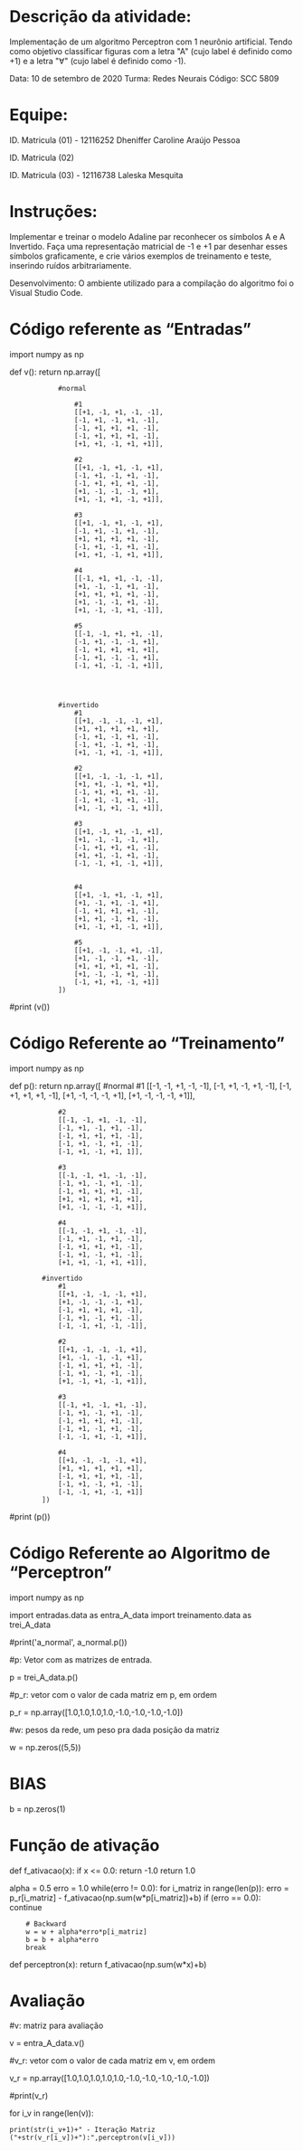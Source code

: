 # Descrição da atividade:
Implementação de um algoritmo Perceptron com 1 neurônio artificial.  Tendo como objetivo classificar figuras com a letra "A" (cujo label é definido como +1) e a letra "∀" (cujo label é definido como -1).

Data: 10 de setembro de 2020
Turma: Redes Neurais Código: SCC 5809

# Equipe:
ID. Matricula (01) - 12116252 Dheniffer Caroline Araújo Pessoa

ID. Matricula (02) 

ID. Matricula (03) - 12116738 Laleska Mesquita

# Instruções:  
Implementar e treinar o modelo Adaline par reconhecer os símbolos A e A Invertido.
Faça uma representação matricial de -1 e +1 par desenhar esses símbolos graficamente, e crie vários exemplos de treinamento e teste, inserindo ruídos arbitrariamente. 

Desenvolvimento: O ambiente utilizado para a compilação do algoritmo foi o Visual Studio Code.

# Código referente as “Entradas”
import numpy as np

def v(): return np.array([

                #normal
 
                    #1
                    [[+1, -1, +1, -1, -1],
                    [-1, +1, -1, +1, -1],
                    [-1, +1, +1, +1, -1],
                    [-1, +1, +1, +1, -1],
                    [+1, +1, -1, +1, +1]],

                    #2
                    [[+1, -1, +1, -1, +1],
                    [-1, +1, -1, +1, -1],
                    [-1, +1, +1, +1, -1],
                    [+1, -1, -1, -1, +1],
                    [+1, -1, +1, -1, +1]],

                    #3
                    [[+1, -1, +1, -1, +1],
                    [-1, +1, -1, +1, -1],
                    [+1, +1, +1, +1, -1],
                    [-1, +1, -1, +1, -1],
                    [+1, +1, -1, +1, +1]],

                    #4
                    [[-1, +1, +1, -1, -1],
                    [+1, -1, -1, +1, -1],
                    [+1, +1, +1, +1, -1],
                    [+1, -1, -1, +1, -1],
                    [+1, -1, -1, +1, -1]],

                    #5
                    [[-1, -1, +1, +1, -1],
                    [-1, +1, -1, -1, +1],
                    [-1, +1, +1, +1, +1],
                    [-1, +1, -1, -1, +1],
                    [-1, +1, -1, -1, +1]],

 

 
                #invertido
                    #1
                    [[+1, -1, -1, -1, +1],
                    [+1, +1, +1, +1, +1],
                    [-1, +1, -1, +1, -1],
                    [-1, +1, -1, +1, -1],
                    [+1, -1, +1, -1, +1]],
                    
                    #2
                    [[+1, -1, -1, -1, +1],
                    [+1, +1, -1, +1, +1],
                    [-1, +1, +1, +1, -1],
                    [-1, +1, -1, +1, -1],
                    [+1, -1, +1, -1, +1]],
                    
                    #3
                    [[+1, -1, +1, -1, +1],
                    [+1, -1, -1, -1, +1],
                    [-1, +1, +1, +1, -1],
                    [+1, +1, -1, +1, -1],
                    [-1, -1, +1, -1, +1]],
                    

                    #4
                    [[+1, -1, +1, -1, +1],
                    [+1, -1, +1, -1, +1],
                    [-1, +1, +1, +1, -1],
                    [+1, +1, -1, +1, -1],
                    [+1, -1, +1, -1, +1]],
                    
                    #5
                    [[+1, -1, -1, +1, -1],
                    [+1, -1, -1, +1, -1],
                    [+1, +1, +1, +1, -1],
                    [+1, -1, -1, +1, -1],
                    [-1, +1, +1, -1, +1]]
                ])
#print (v())

# Código Referente ao “Treinamento” 

import numpy as np

def p(): return np.array([
            #normal
                #1
                [[-1, -1, +1, -1, -1],
                [-1, +1, -1, +1, -1],
                [-1, +1, +1, +1, -1],
                [+1, -1, -1, -1, +1],
                [+1, -1, -1, -1, +1]],

                #2
                [[-1, -1, +1, -1, -1],
                [-1, +1, -1, +1, -1],
                [-1, +1, +1, +1, -1],
                [-1, +1, -1, +1, -1],
                [-1, +1, -1, +1, 1]],

                #3
                [[-1, -1, +1, -1, -1],
                [-1, +1, -1, +1, -1],
                [-1, +1, +1, +1, -1],
                [+1, +1, +1, +1, +1],
                [+1, -1, -1, -1, +1]],

                #4
                [[-1, -1, +1, -1, -1],
                [-1, +1, -1, +1, -1],
                [-1, +1, +1, +1, -1],
                [-1, +1, -1, +1, -1],
                [+1, +1, -1, +1, +1]],

            #invertido
                #1
                [[+1, -1, -1, -1, +1],
                [+1, -1, -1, -1, +1],
                [-1, +1, +1, +1, -1],
                [-1, +1, -1, +1, -1],
                [-1, -1, +1, -1, -1]],
                
                #2
                [[+1, -1, -1, -1, +1],
                [+1, -1, -1, -1, +1],
                [-1, +1, +1, +1, -1],
                [-1, +1, -1, +1, -1],
                [+1, -1, +1, -1, +1]],
                
                #3
                [[-1, +1, -1, +1, -1],
                [-1, +1, -1, +1, -1],
                [-1, +1, +1, +1, -1],
                [-1, +1, -1, +1, -1],
                [-1, -1, +1, -1, +1]],
                
                #4
                [[+1, -1, -1, -1, +1],
                [+1, +1, +1, +1, +1],
                [-1, +1, +1, +1, -1],
                [-1, +1, -1, +1, -1],
                [-1, -1, +1, -1, +1]]
            ])
#print (p())

# Código Referente ao Algoritmo de “Perceptron”

import numpy as np

import entradas.data as entra_A_data
import treinamento.data as trei_A_data

#print('a_normal', a_normal.p())

#p: Vetor com as matrizes de entrada.

p = trei_A_data.p()

#p_r: vetor com o valor de cada matriz em p, em ordem

p_r = np.array([1.0,1.0,1.0,1.0,-1.0,-1.0,-1.0,-1.0])

#w: pesos da rede, um peso pra dada posição da matriz

w = np.zeros((5,5))

# BIAS
b = np.zeros(1)


# Função de ativação
def f_ativacao(x):
    if x <= 0.0:
        return -1.0
    return 1.0

alpha = 0.5
erro  = 1.0
while(erro != 0.0):
    for i_matriz in range(len(p)):
        erro = p_r[i_matriz] - f_ativacao(np.sum(w*p[i_matriz])+b)
        if (erro == 0.0):
            continue

        # Backward
        w = w + alpha*erro*p[i_matriz]
        b = b + alpha*erro
        break

def perceptron(x):
    return f_ativacao(np.sum(w*x)+b)

# Avaliação

#v: matriz para avaliação

v = entra_A_data.v()

#v_r: vetor com o valor de cada matriz em v, em ordem

v_r = np.array([1.0,1.0,1.0,1.0,1.0,-1.0,-1.0,-1.0,-1.0,-1.0])

#print(v_r)

for i_v in range(len(v)):
    
    print(str(i_v+1)+" - Iteração Matriz ("+str(v_r[i_v])+"):",perceptron(v[i_v]))
